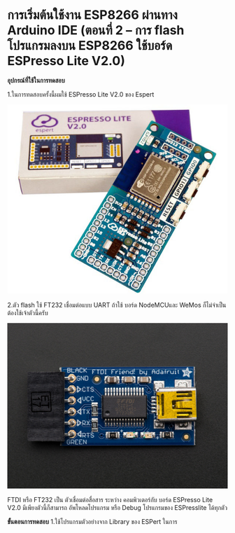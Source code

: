 # การเริ่มต้นใช้งาน ESP8266 ผ่านทาง Arduino IDE (ตอนที่ 2 – การ flash โปรแกรมลงบน ESP8266 ใช้บอร์ด ESPresso Lite V2.0)

**อุปกรณ์ที่ใช้ในการทดสอบ**

1.ในการทดสอบครั้งนี้ผมใช้ ESPresso Lite V2.0 ของ Espert

![บอร์ด ESPresso Lite](images/introduction14.JPG)

2.ตัว flash ใช้ FT232 เชื่อมต่อแบบ UART ถ้าใช้ บอร์ด NodeMCUและ WeMos ก็ไม่จำเป็นต้องใช้เจ้าตัวนี้ครับ

![](images/introduction16.JPG)

FTDI หรือ FT232 เป็น ตัวเชื่อมต่อสื่อสาร ระหว่าง คอมพิวเตอร์กับ บอร์ด ESPresso Lite V2.0 มีเพียงตัวนี้ก็สามารถ อัพโหลดโปรแกรม หรือ Debug โปรแกรมของ ESPresslite ได้ทุกตัว

**ขั้นตอนการทดสอบ**
1.ใช้โปรแกรมตัวอย่างจาก Library ของ ESPert ในการ